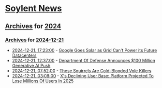 # [Soylent News](../../../README.md)

## [Archives](../../index.md) for [2024](../index.md)

### [Archives](../../index.md) for [2024-12-21](index.md)

* [2024-12-21, 17:23:00](https://soylentnews.org/article.pl?sid=24/12/21/031249&from=rss) - [Google Goes Solar as Grid Can't Power its Future Datacenters](https://soylentnews.org/article.pl?sid=24/12/21/031249&from=rss)
* [2024-12-21, 12:37:00](https://soylentnews.org/article.pl?sid=24/12/21/0254228&from=rss) - [Department Of Defense Announces $100 Million Generative AI Push](https://soylentnews.org/article.pl?sid=24/12/21/0254228&from=rss)
* [2024-12-21, 07:52:00](https://soylentnews.org/article.pl?sid=24/12/20/1941211&from=rss) - [These Squirrels Are Cold-Blooded Vole Killers](https://soylentnews.org/article.pl?sid=24/12/20/1941211&from=rss)
* [2024-12-21, 03:08:00](https://soylentnews.org/article.pl?sid=24/12/20/1943257&from=rss) - [X's Declining User Base: Platform Projected To Lose Millions Of Users In 2025](https://soylentnews.org/article.pl?sid=24/12/20/1943257&from=rss)
